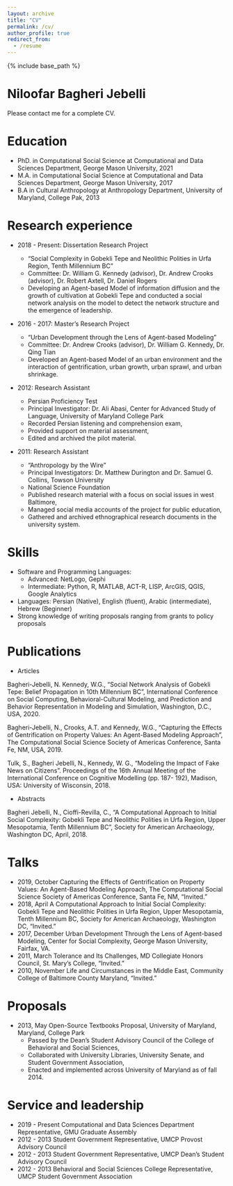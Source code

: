 ```yaml
---
layout: archive
title: "CV"
permalink: /cv/
author_profile: true
redirect_from:
  - /resume
---
```


{% include base_path %}


Niloofar Bagheri Jebelli
======

Please contact me for a complete CV.

Education
======
* PhD. in Computational Social Science at Computational and Data Sciences Department, George Mason University, 2021
* M.A. in Computational Social Science at Computational and Data Sciences Department, George Mason University, 2017
* B.A in Cultural Anthropology at Anthropology Department, University of Maryland, College Pak, 2013

Research experience
======
* 2018 - Present: Dissertation Research Project
  * “Social Complexity in Gobekli Tepe and Neolithic Polities in Urfa Region, Tenth Millennium BC”
  * Committee: Dr. William G. Kennedy (advisor), Dr. Andrew Crooks (advisor), Dr. Robert Axtell, Dr. Daniel Rogers
  * Developing an Agent-based Model of information diffusion and the growth of cultivation at Gobekli Tepe and conducted a social network analysis on the model to detect the network structure and the emergence of leadership.


* 2016 - 2017: Master’s Research Project
  * “Urban Development through the Lens of Agent-based Modeling”
  * Committee: Dr. Andrew Crooks (advisor), Dr. William G. Kennedy, Dr. Qing Tian
  * Developed an Agent-based Model of an urban environment and the interaction of gentrification, urban growth, urban sprawl, and urban shrinkage.
  

* 2012: Research Assistant
  * Persian Proficiency Test
  * Principal Investigator: Dr. Ali Abasi, Center for Advanced Study of Language, University of Maryland College Park
  * Recorded Persian listening and comprehension exam,
  * Provided support on material assessment,
  * Edited and archived the pilot material.

* 2011: Research Assistant
  * “Anthropology by the Wire”
  * Principal Investigators: Dr. Matthew Durington and Dr. Samuel G. Collins, Towson University
  * National Science Foundation
  * Published research material with a focus on social issues in west Baltimore,
  * Managed social media accounts of the project for public education,
  * Gathered and archived ethnographical research documents in the university system.


Skills
======
* Software and Programming Languages:
  * Advanced: NetLogo, Gephi
  * Intermediate: Python, R, MATLAB, ACT-R, LISP, ArcGIS, QGIS, Google Analytics
* Languages: Persian (Native), English (fluent), Arabic (intermediate), Hebrew (Beginner)
* Strong knowledge of writing proposals ranging from grants to policy proposals

Publications
======
* Articles

Bagheri-Jebelli, N. Kennedy, W.G., “Social Network Analysis of Gobekli Tepe: Belief Propagation in 10th
Millennium BC”, International Conference on Social Computing, Behavioral-Cultural Modeling, and
Prediction and Behavior Representation in Modeling and Simulation, Washington, D.C., USA, 2020.

Bagheri-Jebelli, N., Crooks, A.T. and Kennedy, W.G., “Capturing the Effects of Gentrification on
Property Values: An Agent-Based Modeling Approach”, The Computational Social Science Society of
Americas Conference, Santa Fe, NM, USA, 2019.

Tulk, S., Bagheri Jebelli, N., Kennedy, W. G., “Modeling the Impact of Fake News on Citizens”.
Proceedings of the 16th Annual Meeting of the International Conference on Cognitive Modelling (pp. 187-
192), Madison, USA: University of Wisconsin, 2018.

* Abstracts

Bagheri Jebelli, N., Cioffi-Revilla, C., “A Computational Approach to Initial Social Complexity: Gobekli
Tepe and Neolithic Polities in Urfa Region, Upper Mesopotamia, Tenth Millennium BC”, Society for
American Archaeology, Washington DC, April, 2018.


Talks
======

* 2019, October Capturing the Effects of Gentrification on Property Values: An Agent-Based Modeling Approach, The Computational Social Science Society of Americas Conference, Santa Fe, NM, “Invited.”
* 2018, April A Computational Approach to Initial Social Complexity: Gobekli Tepe and Neolithic Polities in Urfa Region, Upper Mesopotamia, Tenth Millennium BC, Society for American Archaeology, Washington DC, “Invited.”
* 2017, December Urban Development Through the Lens of Agent-based Modeling, Center for Social Complexity, George Mason University, Fairfax, VA.
* 2011, March Tolerance and Its Challenges, MD Collegiate Honors Council, St. Mary’s College, “Invited.”
* 2010, November Life and Circumstances in the Middle East, Community College of Baltimore County Maryland, “Invited.”

Proposals
======

* 2013, May Open-Source Textbooks Proposal, University of Maryland, Maryland, College Park
  * Passed by the Dean’s Student Advisory Council of the College of Behavioral and Social Sciences,
  * Collaborated with University Libraries, University Senate, and Student Government Association,
  * Enacted and implemented across University of Maryland as of fall 2014.  


Service and leadership
======
* 2019 - Present Computational and Data Sciences Department Representative, GMU Graduate Assembly
* 2012 - 2013 Student Government Representative, UMCP Provost Advisory Council
* 2012 - 2013 Student Government Representative, UMCP Dean’s Student Advisory Council
* 2012 - 2013 Behavioral and Social Sciences College Representative, UMCP Student Government Association
